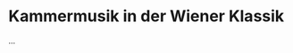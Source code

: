 <!--
author: Dennis Ried
email: dennis.ried@musikwiss.uni-halle.de
version: 1.0.0
language: de
narrator: Deutsch Female
comment: Kammermusik in der Wiener Klassik (Sitzung 11)
import: https://gitlab.informatik.uni-halle.de/muwi/vl-mugesch-i/-/raw/main/config.md
        https://raw.githubusercontent.com/LiaTemplates/citations/main/README.md

link: ../style.css
-->

# Kammermusik in der Wiener Klassik

...
